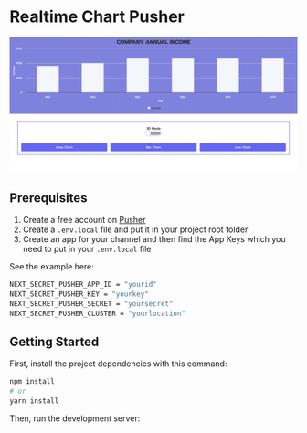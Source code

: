 # Realtime Chart Pusher

![Realtime Chart Pusher](./Home-Screen.png)

## Prerequisites

1. Create a free account on [Pusher](https://pusher.com/)
2. Create a `.env.local` file and put it in your project root folder
3. Create an app for your channel and then find the App Keys which you need to put in your `.env.local` file

See the example here:

```bash
NEXT_SECRET_PUSHER_APP_ID = "yourid"
NEXT_SECRET_PUSHER_KEY = "yourkey"
NEXT_SECRET_PUSHER_SECRET = "yoursecret"
NEXT_SECRET_PUSHER_CLUSTER = "yourlocation"
```

## Getting Started

First, install the project dependencies with this command:

```bash
npm install
# or
yarn install
```

Then, run the development server:
